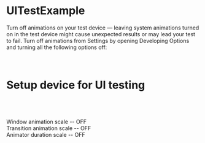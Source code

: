 # UITestExample

Turn off animations on your test device — leaving system animations turned on in the test device might cause unexpected results or may lead your test to fail. Turn off animations from Settings by opening Developing Options and turning all the following options off:
<br/><br/><br/>
<h1>Setup device for UI testing</h1>
<br/><br/><br/>
    Window animation scale -- OFF<br/>
    Transition animation scale -- OFF <br/>
    Animator duration scale -- OFF<br/>
